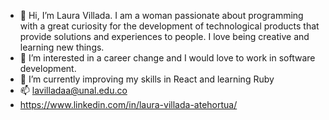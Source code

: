 - 👋 Hi, I’m Laura Villada. I am a woman passionate about programming with a great curiosity for the development of technological products that provide solutions and experiences to people. I love being creative and learning new things.
- 👀 I’m interested in a career change and I would love to work in software development. 
- 🌱 I’m currently improving my skills in React and learning Ruby
- 📫 lavilladaa@unal.edu.co 
- https://www.linkedin.com/in/laura-villada-atehortua/
<!---
lavilladaa/lavilladaa is a ✨ special ✨ repository because its `README.md` (this file) appears on your GitHub profile.
You can click the Preview link to take a look at your changes.
--->
